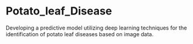 # Potato_leaf_Disease
Developing a predictive model utilizing deep learning techniques for the identification of potato leaf diseases based on image data.

